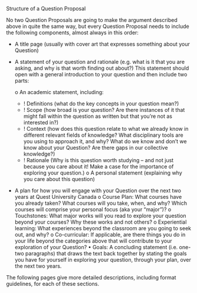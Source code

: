 Structure of a Question Proposal 

No two Question Proposals are going to make the argument described above in quite the same way, but every Question Proposal needs to include the following components, almost always in this order: 

* A title page (usually with cover art that expresses something about your Question)
* A statement of your question and rationale (e.g. what is it that you are asking, and why is that worth finding out about?) This statement should open with a general introduction to your question and then include two parts: 

  o An academic statement, including: 
  * ! Definitions (what do the key concepts in your question mean?)
  * ! Scope (how broad is your question? Are there instances of it that might fall within the question as written but that you’re not as interested in?)
  * ! Context (how does this question relate to what we already know in different relevant fields of knowledge? What disciplinary tools are you using to approach it, and why? What do we know and don’t we know about your Question? Are there gaps in our collective knowledge?)
  * ! Rationale (Why is this question worth studying – and not just because you care about it! Make a case for the importance of exploring your question.) 
    o A personal statement (explaining why you care about this question)
* A plan for how you will engage with your Question over the next two years at Quest University Canada
o Course Plan: What courses have you already taken? What courses will you take, when, and why? Which courses will comprise your personal focus (aka your “major”)?
 o Touchstones: What major works will you read to explore your question beyond your courses? Why these works and not others? o Experiential learning: What experiences beyond the classroom are you going to seek out, and why?
 o Co-curricular: If applicable, are there things you do in your life beyond the categories above that will contribute to your exploration of your Question?
 • Goals: A concluding statement (i.e. one-two paragraphs) that draws the text back together by stating the goals you have for yourself in exploring your question, through your plan, over the next two years. 

The following pages give more detailed descriptions, including format guidelines, for each of these sections.